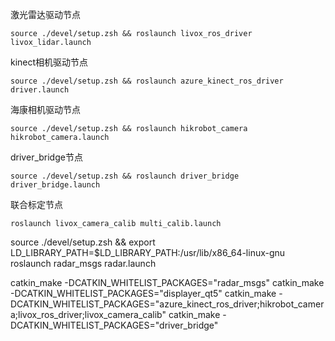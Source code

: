 激光雷达驱动节点
```
source ./devel/setup.zsh && roslaunch livox_ros_driver livox_lidar.launch
```

kinect相机驱动节点
```
source ./devel/setup.zsh && roslaunch azure_kinect_ros_driver driver.launch 
```

海康相机驱动节点
```
source ./devel/setup.zsh && roslaunch hikrobot_camera hikrobot_camera.launch
```

driver_bridge节点
```
source ./devel/setup.zsh && roslaunch driver_bridge driver_bridge.launch
```

联合标定节点
```
roslaunch livox_camera_calib multi_calib.launch
```

source ./devel/setup.zsh && export LD_LIBRARY_PATH=$LD_LIBRARY_PATH:/usr/lib/x86_64-linux-gnu
roslaunch radar_msgs radar.launch



catkin_make -DCATKIN_WHITELIST_PACKAGES="radar_msgs"
catkin_make -DCATKIN_WHITELIST_PACKAGES="displayer_qt5"
catkin_make -DCATKIN_WHITELIST_PACKAGES="azure_kinect_ros_driver;hikrobot_camera;livox_ros_driver;livox_camera_calib"
catkin_make -DCATKIN_WHITELIST_PACKAGES="driver_bridge"